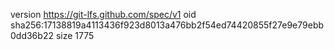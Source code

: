 version https://git-lfs.github.com/spec/v1
oid sha256:17138819a4113436f923d8013a476bb2f54ed74420855f27e9e79ebb0dd36b22
size 1775

